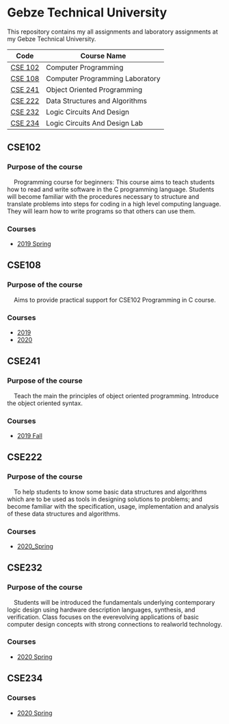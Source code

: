 # Gebze Technical University
This repository contains my all assignments and laboratory assignments at my Gebze Technical University.

| Code | Course Name |
| --- | --- |
| [CSE 102](#CSE102) | Computer Programming |
| [CSE 108](#CSE108) | Computer Programming Laboratory |
| [CSE 241](#CSE241) | Object Oriented Programming |
| [CSE 222](#CSE222) | Data Structures and Algorithms |
| [CSE 232](#CSE232) | Logic Circuits And Design |
| [CSE 234](#CSE234) | Logic Circuits And Design Lab |

## CSE102
### Purpose of the course
&nbsp;&nbsp;&nbsp;&nbsp;Programming course for beginners: This course aims to teach students how to read and write software in the C programming language. Students will become familiar with the procedures necessary to structure and translate problems into steps for coding in a high level computing language. They will learn how to write programs so that others can use them.
### Courses
- [2019 Spring](https://github.com/abdcelik/GTU/tree/master/CSE102/2019_Spring)

## CSE108
### Purpose of the course
&nbsp;&nbsp;&nbsp;&nbsp;Aims to provide practical support for CSE102 Programming in C course.
### Courses
- [2019](https://github.com/abdcelik/GTU/tree/master/CSE108/2019)
- [2020](https://github.com/abdcelik/GTU/tree/master/CSE108/2020)

## CSE241
### Purpose of the course
&nbsp;&nbsp;&nbsp;&nbsp;Teach the main the principles of object oriented programming. Introduce the object oriented syntax.
### Courses
- [2019 Fall](https://github.com/abdcelik/GTU/tree/master/CSE241/2019_Fall)
## CSE222
### Purpose of the course
&nbsp;&nbsp;&nbsp;&nbsp;To help students to know some basic data structures and algorithms which are to be used as tools in designing solutions to problems; and become familiar with the specification, usage, implementation and analysis of these data structures and algorithms.
### Courses
- [2020_Spring](https://github.com/abdcelik/GTU/tree/master/CSE222)

## CSE232
### Purpose of the course
&nbsp;&nbsp;&nbsp;&nbsp;Students will be introduced the fundamentals underlying contemporary logic design using hardware description languages, synthesis, and verification. Class focuses on the everevolving applications of basic computer design concepts with strong connections to realworld technology.
### Courses
- [2020 Spring](https://github.com/abdcelik/GTU/tree/master/CSE232/2020_Spring)

## CSE234
### Courses
- [2020 Spring](https://github.com/abdcelik/GTU/tree/master/CSE234)
